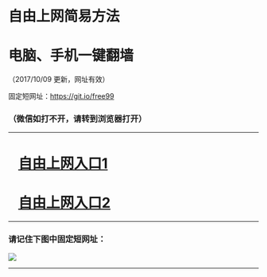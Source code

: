 ﻿# 自由上网简易方法

# 电脑、手机一键翻墙

（2017/10/09 更新，网址有效）

固定短网址：https://git.io/free99

### （微信如打不开，请转到浏览器打开）


***





# &nbsp;&nbsp; <a href="http://ft180054845.fwq-tz-1001.info/fwqtz01.html?t=10090017688 " target="_blank">自由上网入口1</a>
# &nbsp;&nbsp; <a href="http://ft1511211329.fwq-tz-1002.info/fwqtz02.html?t=10090017254 " target="_blank">自由上网入口2</a>
***

### 请记住下图中固定短网址：

<img src="https://s3-us-west-2.amazonaws.com/fwq-1001/yjfq-20170905okok.png" /> 


***

